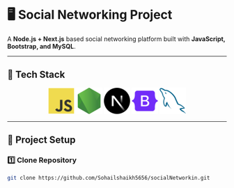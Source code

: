 # 🖥️ Social Networking Project  

A **Node.js + Next.js** based social networking platform built with **JavaScript, Bootstrap, and MySQL**.  

---

## 🚀 Tech Stack  

<p align="center">
  <img src="https://raw.githubusercontent.com/devicons/devicon/master/icons/javascript/javascript-original.svg" alt="JavaScript" width="60" height="60"/>
  <img src="https://raw.githubusercontent.com/devicons/devicon/master/icons/nodejs/nodejs-original.svg" alt="Node.js" width="60" height="60"/>
  <img src="https://raw.githubusercontent.com/devicons/devicon/master/icons/nextjs/nextjs-original.svg" alt="Next.js" width="60" height="60"/>
  <img src="https://raw.githubusercontent.com/devicons/devicon/master/icons/bootstrap/bootstrap-plain.svg" alt="Bootstrap" width="60" height="60"/>
  <img src="https://raw.githubusercontent.com/devicons/devicon/master/icons/mysql/mysql-original.svg" alt="MySQL" width="60" height="60"/>
</p>

---

## 📂 Project Setup  

### 1️⃣ Clone Repository  
```bash
git clone https://github.com/Sohailshaikh5656/socialNetworkin.git
